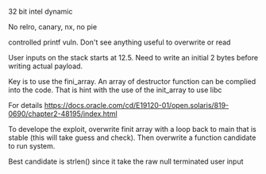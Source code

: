 32 bit intel dynamic

No relro, canary, nx, no pie

controlled printf vuln. Don't see anything useful to overwrite or read

User inputs on the stack starts at 12.5. Need to write an initial 2 bytes before writing actual payload.


Key is to use the fini_array. An array of destructor function can be complied into the code. That is hint with the use of the init_array to use libc

For details https://docs.oracle.com/cd/E19120-01/open.solaris/819-0690/chapter2-48195/index.html


To develope the exploit, overwrite finit array with a loop back to main that is stable (this will take guess and check). Then overwrite a function candidate to run system. 

Best candidate is strlen() since it take the raw null terminated user input
